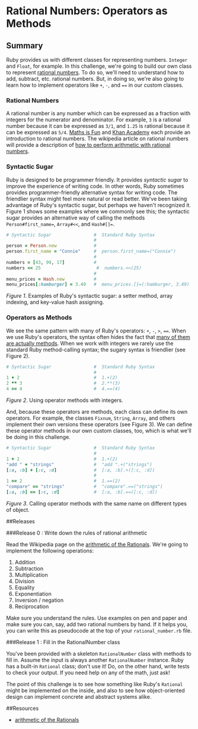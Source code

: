 # Rational Numbers:  Operators as Methods
 

## Summary 
Ruby provides us with different classes for representing numbers.  `Integer` and `Float`, for example.  In this challenge, we're going to build our own class to represent [rational numbers][wikipedia rational numbers].  To do so, we'll need to understand how to add, subtract, etc. rational numbers.  But, in doing so, we're also going to learn how to implement operators like `+`, `-`, and `==` in our custom classes.


### Rational Numbers
A rational number is any number which can be expressed as a fraction with integers for the numerator and denominator.  For example, `3` is a rational number because it can be expressed as `3/1`, and `1.25` is rational because it can be expressed as `5/4`.  [Maths is Fun][maths is fun rational numbers] and [Khan Academy][khan academy rational numbers] each provide an introduction to rational numbers.  The wikipedia article on rational numbers will provide a description of [how to perform arithmetic with rational numbers][wikipedia rational numbers arithmetic].


### Syntactic Sugar
Ruby is designed to be programmer friendly.  It provides *syntactic sugar* to improve the experience of writing code.  In other words, Ruby sometimes provides programmer-friendly alternative syntax for writing code.  The friendlier syntax might feel more natural or read better.  We've been taking advantage of Ruby's syntactic sugar, but perhaps we haven't recognized it.  Figure 1 shows some examples where we commonly see this; the syntactic sugar provides an alternative way of calling the methods `Person#first_name=`, `Array#<<`, and `Hash#[]=`.


```ruby
# Syntactic Sugar                #  Standard Ruby Syntax
                                 #
person = Person.new              #
person.first_name = "Connie"     #  person.first_name=("Connie")
                                 #
numbers = [43, 99, 17]           #
numbers << 25                     #  numbers.<<(25)
                                 #
menu_prices = Hash.new           #
menu_prices[:hamburger] = 3.49   #  menu_prices.[]=(:hamburger, 3.49) 
```
*Figure 1*.  Examples of Ruby's syntactic sugar: a setter method, array indexing, and key-value hash assigning.


### Operators as Methods
We see the same pattern with many of Ruby's operators:  `+`, `-`, `>`, `==`.  When we use Ruby's operators, the syntax often hides the fact that [many of them are actually methods][programming ruby operator expressions].  When we work with integers we rarely use the standard Ruby method-calling syntax; the sugary syntax is friendlier (see Figure 2).

```ruby
# Syntactic Sugar                #  Standard Ruby Syntax
                                 #
1 + 2                            #  1.+(2)
2 ** 3                           #  2.**(3)
4 == 4                           #  4.==(4)
```
*Figure 2*.  Using operator methods with integers.


And, because these operators are methods, each class can define its own operators.  For example, the classes `Fixnum`, `String`, `Array`, and others implement their own versions these operators (see Figure 3).  We can define these operator methods in our own custom classes, too, which is what we'll be doing in this challenge.

```ruby
# Syntactic Sugar                #  Standard Ruby Syntax
                                 #
1 + 2                            #  1.+(2)
"add " + "strings"               #  "add ".+("strings")
[:a, :b] + [:c, :d]              #  [:a, :b].+([:c, :d])
                                 #
1 == 2                           #  1.==(2)
"compare" == "strings"           #  "compare".==("strings")
[:a, :b] == [:c, :d]             #  [:a, :b].==([:c, :d])
```
*Figure 3*.  Calling operator methods with the same name on different types of object.


##Releases

###Release 0 : Write down the rules of rational arithmetic

Read the Wikipedia page on the [arithmetic of the Rationals](http://en.wikipedia.org/wiki/Rational_number#Arithmetic).  We're going to implement the following operations:

1. Addition
2. Subtraction
3. Multiplication
4. Division
5. Equality
6. Exponentiation
7. Inversion / negation
8. Reciprocation

Make sure you understand the rules.  Use examples on pen and paper and make sure you can, say, add two rational numbers by hand.  If it helps you, you can write this as pseudocode at the top of your ```rational_number.rb``` file.

###Release 1 : Fill in the RationalNumber class

You've been provided with a skeleton `RationalNumber` class with methods to fill in.  Assume the input is always another `RationalNumber` instance.  Ruby has a built-in `Rational` class; don't use it!  Do, on the other hand, write tests to check your output.  If you need help on any of the math, just ask!

The point of this challenge is to see how something like Ruby's `Rational` might be implemented on the inside, and also to see how object-oriented design can implement concrete and abstract systems alike.
 

<!-- ##Optimize Your Learning  -->

##Resources

* [arithmetic of the Rationals](http://en.wikipedia.org/wiki/Rational_number#Arithmetic)

[khan academy rational numbers]: https://www.khanacademy.org/math/pre-algebra/order-of-operations/rational-irrational-numbers/v/introduction-to-rational-and-irrational-numbers
[maths is fun rational numbers]: http://www.mathsisfun.com/rational-numbers.html
[programming ruby operator expressions]: http://phrogz.net/ProgrammingRuby/frameset.html?content=http%3A//phrogz.net/ProgrammingRuby/language.html%23operatorexpressions
[wikipedia rational numbers]: http://en.wikipedia.org/wiki/Rational_number
[wikipedia rational numbers arithmetic]: https://en.wikipedia.org/wiki/Rational_number#Arithmetic

